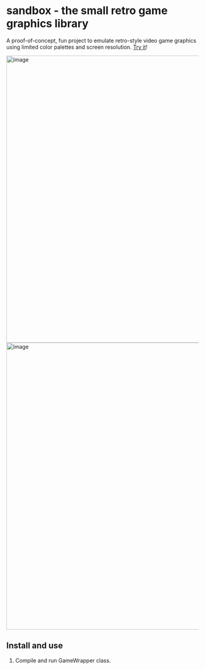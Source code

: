 # sandbox - the small retro game graphics library

A proof-of-concept, fun project to emulate retro-style video game graphics using limited color palettes and screen resolution. [Try it](#install-and-use)!

<img width="752" alt="image" src="https://github.com/mauriciotedeschi/Sandbox/assets/63406974/8fbcc09d-7daa-40e8-a03d-2165a66659b6">

<img width="752" alt="image" src="https://github.com/mauriciotedeschi/sandbox/assets/63406974/1eef279a-bb62-43c2-91ae-f6310021f9cb">

## Install and use

1. Compile and run GameWrapper class.
